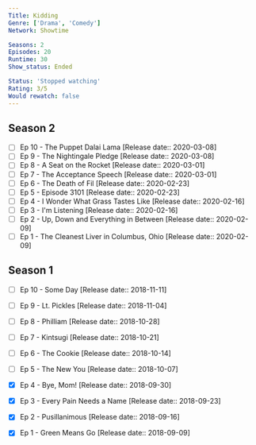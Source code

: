 ```yaml
---
Title: Kidding
Genre: ['Drama', 'Comedy']
Network: Showtime

Seasons: 2
Episodes: 20
Runtime: 30
Show_status: Ended

Status: 'Stopped watching'
Rating: 3/5
Would rewatch: false
---
```


## Season 2
- [ ] Ep 10 - The Puppet Dalai Lama [Release date:: 2020-03-08]
- [ ] Ep 9 - The Nightingale Pledge [Release date:: 2020-03-08]
- [ ] Ep 8 - A Seat on the Rocket [Release date:: 2020-03-01]
- [ ] Ep 7 - The Acceptance Speech [Release date:: 2020-03-01]
- [ ] Ep 6 - The Death of Fil [Release date:: 2020-02-23]
- [ ] Ep 5 - Episode 3101 [Release date:: 2020-02-23]
- [ ] Ep 4 - I Wonder What Grass Tastes Like [Release date:: 2020-02-16]
- [ ] Ep 3 - I'm Listening [Release date:: 2020-02-16]
- [ ] Ep 2 - Up, Down and Everything in Between [Release date:: 2020-02-09]
- [ ] Ep 1 - The Cleanest Liver in Columbus, Ohio [Release date:: 2020-02-09]

## Season 1
- [ ] Ep 10 - Some Day [Release date:: 2018-11-11]
- [ ] Ep 9 - Lt. Pickles [Release date:: 2018-11-04]
- [ ] Ep 8 - Philliam [Release date:: 2018-10-28]
- [ ] Ep 7 - Kintsugi [Release date:: 2018-10-21]
- [ ] Ep 6 - The Cookie [Release date:: 2018-10-14]
- [ ] Ep 5 - The New You [Release date:: 2018-10-07]
- [x] Ep 4 - Bye, Mom! [Release date:: 2018-09-30]
- [x] Ep 3 - Every Pain Needs a Name [Release date:: 2018-09-23]
- [x] Ep 2 - Pusillanimous [Release date:: 2018-09-16]
- [x] Ep 1 - Green Means Go [Release date:: 2018-09-09]


